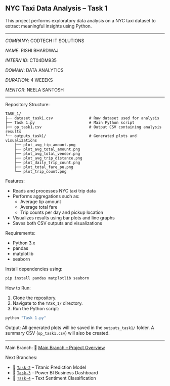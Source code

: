 ## NYC Taxi Data Analysis – Task 1

This project performs exploratory data analysis on a NYC taxi dataset to extract meaningful insights using Python.

---

*COMPANY*: CODTECH IT SOLUTIONS

*NAME*: RISHI BHARDWAJ

*INTERN ID*: CT04DM935

*DOMAIN*: DATA ANALYTICS

*DURATION*: 4 WEEEKS

*MENTOR*: NEELA SANTOSH

---

Repository Structure:
```
TASK_1/
├── dataset_task1.csv                # Raw dataset used for analysis
├── Task 1.py                        # Main Python script
├── op_task1.csv                     # Output CSV containing analysis results
└── outputs_task1/                   # Generated plots and visualizations
    ├── plot_avg_tip_amount.png
    ├── plot_avg_total_amount.png
    ├── plot_avg_total_vendor.png
    ├── plot_avg_trip_distance.png
    ├── plot_daily_trip_count.png
    ├── plot_total_fare_pu.png
    └── plot_trip_count.png
```

Features:
* Reads and processes NYC taxi trip data
* Performs aggregations such as:
  * Average tip amount
  * Average total fare
  * Trip counts per day and pickup location
* Visualizes results using bar plots and line graphs
* Saves both CSV outputs and visualizations

Requirements:
* Python 3.x
* pandas
* matplotlib
* seaborn

Install dependencies using:
```bash
pip install pandas matplotlib seaborn
```

How to Run:
1. Clone the repository.
2. Navigate to the `TASK_1/` directory.
3. Run the Python script:
```bash
python "Task 1.py"
```

Output:
All generated plots will be saved in the `outputs_task1/` folder.
A summary CSV (`op_task1.csv`) will also be created.

---

Main Branch:
🔗 [Main Branch – Project Overview](https://github.com/rishibhardwaj90/CODTECH-Rishi/tree/main)

Next Branches:
* 🔁 [`Task-2`](https://github.com/rishibhardwaj90/CODTECH-Rishi/tree/Task-2) – Titanic Prediction Model
* 🔁 [`Task-3`](https://github.com/rishibhardwaj90/CODTECH-Rishi/tree/Task-3) – Power BI Business Dashboard
* 🔁 [`Task-4`](https://github.com/rishibhardwaj90/CODTECH-Rishi/tree/Task-4) – Text Sentiment Classification
